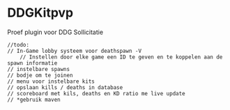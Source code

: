 # DDGKitpvp
Proef plugin voor DDG Sollicitatie


	//todo:
	// In-Game lobby systeem voor deathspawn -V
		// Instellen door elke game een ID te geven en te koppelen aan de spawn informatie
	// instelbare spawns
	// bodje om te joinen
	// menu voor instelbare kits
	// opslaan kills / deaths in database
	// scoreboard met kils, deaths en KD ratio me live update
	// *gebruik maven
